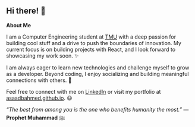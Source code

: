 ## Hi there! 👋

**About Me**

I am a Computer Engineering student at [TMU](https://www.torontomu.ca/) with a deep passion for building cool stuff and a drive to push the boundaries of innovation. My current focus is on building projects with React, and I look forward to showcasing my work soon. ✨

I am always eager to learn new technologies and challenge myself to grow as a developer. Beyond coding, I enjoy socializing and building meaningful connections with others. 🤍

Feel free to connect with me on [LinkedIn](http://linkedin.com/in/asaadbinahmed/) or visit my portfolio at [asaadbahmed.github.io](https://asaadbahmed.github.io/). 😃

_“The best from among you is the one who benefits humanity the most.”_
**— Prophet Muhammad** ﷺ
